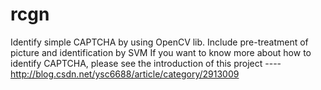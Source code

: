 # rcgn
 Identify simple CAPTCHA by using OpenCV lib. Include pre-treatment of picture and identification by SVM
 If you want to know more about how to identify CAPTCHA, please see the introduction of this project ----   http://blog.csdn.net/ysc6688/article/category/2913009
